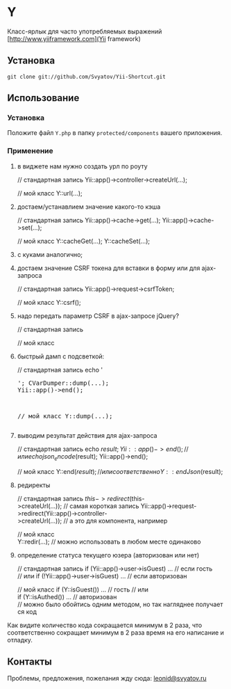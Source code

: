 # Y

Класс-ярлык для часто употребляемых выражений [http://www.yiiframework.com](Yii framework)

## Установка

`git clone git://github.com/Svyatov/Yii-Shortcut.git`


## Использование

### Установка

Положите файл `Y.php` в папку `protected/components` вашего приложения.


### Применение

1) в виджете нам нужно создать урл по роуту

    // стандартная запись
    Yii::app()->controller->createUrl(...);

    // мой класс
    Y::url(...);

2) достаем/устанавлием значение какого-то кэша

    // стандартная запись
    Yii::app()->cache->get(...);
    Yii::app()->cache->set(...);

    // мой класс
    Y::cacheGet(...);
    Y::cacheSet(...);

3) с куками аналогично;

4) достаем значение CSRF токена для вставки в форму или для ajax-запроса

    // стандартная запись
    Yii::app()->request->csrfToken;

    // мой класс
    Y::csrf();

5) надо передать параметр CSRF в ajax-запросе jQuery?

    // стандартная запись
    <script>
    $.post('/bla/bla', {<?=Yii::app()->request->csrfTokenName;?>: '<?=Yii::app()->request->csrfToken;?>', ...} ... );
    </script>

    // мой класс
    <script>
    $.post('/bla/bla', {<?=Y::csrfJsParam();?>, ...} ... );
    </script>

6) быстрый дамп с подсветкой:

    // стандартная запись
    echo '<pre>';
    CVarDumper::dump(...);
    Yii::app()->end();

    // мой класс
    Y::dump(...);

7) выводим результат действия для ajax-запроса

    // стандартная запись
    echo $result;
    Yii::app()->end();
    // или
    echo json_encode($result);
    Yii::app()->end();

    // мой класс
    Y::end($result);
    // или соответственно
    Y::endJson($result);

8) редиректы

    // стандартная запись
    $this->redirect($this->createUrl(...)); // самая короткая запись
    Yii::app()->request->redirect(Yii::app()->controller->createUrl(...)); // а это для компонента, например

    // мой класс
    Y::redir(...); // можно использовать в любом месте одинаково

9) определение статуса текущего юзера (авторизован или нет)

    // стандартная запись
    if (Yii::app()->user->isGuest) ... // если гость
    // или
    if (!Yii::app()->user->isGuest) ... // если авторизован

    // мой класс
    if (Y::isGuest()) ... // гость
    // или
    if (Y::isAuthed()) ... // авторизован
    // можно было обойтись одним методом, но так нагляднее получается код

Как видите количество кода сокращается минимум в 2 раза, что соответственно сокращает минимум в 2 раза время на его написание и отладку.


## Контакты

Проблемы, предложения, пожелания жду сюда: [leonid@svyatov.ru](mailto:leonid@svyatov.ru)
